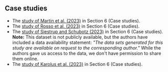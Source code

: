 ## Case studies

- The [study of Martin et al. (2023)](https://www.journalovi.org/2024-tsandilas-ranktransforms/supplementary/examples-case-studies/6-Case-studies/Martin-et-al-23/Martin-et-al-23.html) in Section 6 (Case studies).
- The [study of Rosso et al. (2023)](https://www.journalovi.org/2024-tsandilas-ranktransforms/supplementary/examples-case-studies/6-Case-studies/Rosso-et-al-23/Rosso-et-al-23.html) in Section 6 (Case studies).
- The [study of Siestrup and Schubotz (2023)](https://www.journalovi.org/2024-tsandilas-ranktransforms/supplementary/examples-case-studies/6-Case-studies/Siestrup-and-Schubotz-23/Siestrup-and-Schubotz-23.html) in Section 6 (Case studies). \
**Note:** This dataset is not publicly available, but the authors have included a data availability statement: *"The data sets generated for this study are available on request to the corresponding author."* While the authors gave us access to the data, we don't have permission to share them online.
- The [study of Karolus et al. (2023)](https://www.journalovi.org/2024-tsandilas-ranktransforms/supplementary/examples-case-studies/6-Case-studies/Karolus-et-al.-23/Karolus-et-al-23.html) in Section 6 (Case studies).
